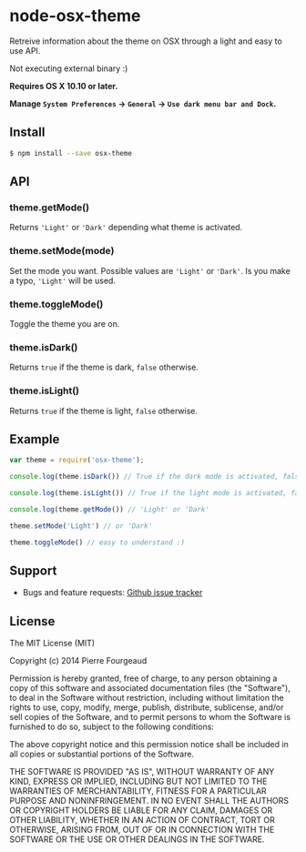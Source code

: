 # node-osx-theme
Retreive information about the theme on OSX through a light and easy to use API.

Not executing external binary :)

**Requires OS X 10.10 or later.**

**Manage `System Preferences` → `General` → `Use dark menu bar and Dock`.**

## Install

```sh
$ npm install --save osx-theme
```

## API

### theme.getMode()

Returns `'Light'` or `'Dark'` depending what theme is activated.

### theme.setMode(mode)

Set the mode you want.
Possible values are `'Light'` or `'Dark'`. Is you make a typo, `'Light'` will be used.

### theme.toggleMode()

Toggle the theme you are on.

### theme.isDark()

Returns `true` if the theme is dark, `false` otherwise.

### theme.isLight()

Returns `true` if the theme is light, `false` otherwise.

## Example

```js
var theme = require('osx-theme');

console.log(theme.isDark()) // True if the dark mode is activated, false otherwise

console.log(theme.isLight()) // True if the light mode is activated, false otherwise

console.log(theme.getMode()) // 'Light' or 'Dark'

theme.setMode('Light') // or 'Dark'

theme.toggleMode() // easy to understand :)
```

## Support

* Bugs and feature requests: [Github issue tracker](https://github.com/pierrefourgeaud/node-osx-theme/issues?state=open)

## License

The MIT License (MIT)

Copyright (c) 2014 Pierre Fourgeaud

Permission is hereby granted, free of charge, to any person obtaining a copy of this software and associated documentation files (the "Software"), to deal in the Software without restriction, including without limitation the rights to use, copy, modify, merge, publish, distribute, sublicense, and/or sell copies of the Software, and to permit persons to whom the Software is furnished to do so, subject to the following conditions:

The above copyright notice and this permission notice shall be included in all copies or substantial portions of the Software.

THE SOFTWARE IS PROVIDED "AS IS", WITHOUT WARRANTY OF ANY KIND, EXPRESS OR IMPLIED, INCLUDING BUT NOT LIMITED TO THE WARRANTIES OF MERCHANTABILITY, FITNESS FOR A PARTICULAR PURPOSE AND NONINFRINGEMENT. IN NO EVENT SHALL THE AUTHORS OR COPYRIGHT HOLDERS BE LIABLE FOR ANY CLAIM, DAMAGES OR OTHER LIABILITY, WHETHER IN AN ACTION OF CONTRACT, TORT OR OTHERWISE, ARISING FROM, OUT OF OR IN CONNECTION WITH THE SOFTWARE OR THE USE OR OTHER DEALINGS IN THE SOFTWARE.

